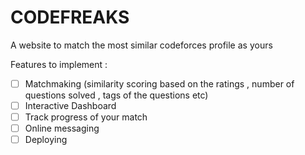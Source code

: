 # CODEFREAKS

A website to match the most similar codeforces profile as yours 

Features to implement :

* [ ] Matchmaking (similarity scoring based on the ratings , number of questions solved , tags of the questions etc)
* [ ] Interactive Dashboard
* [ ] Track progress of your match
* [ ] Online messaging
* [ ] Deploying
